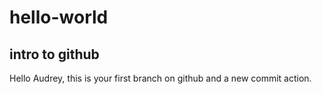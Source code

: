 # hello-world
intro to github
-------------
Hello Audrey, this is your first branch on github and a new commit action.
